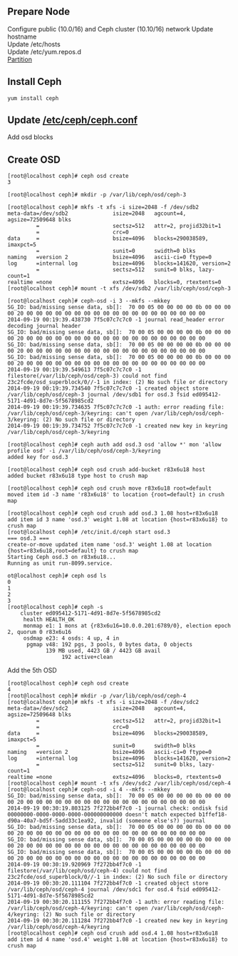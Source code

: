 ## Prepare Node
Configure public (10.0/16) and Ceph cluster (10.10/16) network
Update hostname    
Update /etc/hosts    
Update /etc/yum.repos.d    
[Partition](CephPartition.markdown)

## Install Ceph
	
	yum install ceph

## Update [/etc/ceph/ceph.conf](samples/ceph/ceph.conf)
Add osd blocks

## Create OSD
	
	[root@localhost ceph]# ceph osd create
	3
	
	[root@localhost ceph]# mkdir -p /var/lib/ceph/osd/ceph-3
	
	[root@localhost ceph]# mkfs -t xfs -i size=2048 -f /dev/sdb2
	meta-data=/dev/sdb2              isize=2048   agcount=4, agsize=72509648 blks
	         =                       sectsz=512   attr=2, projid32bit=1
	         =                       crc=0
	data     =                       bsize=4096   blocks=290038589, imaxpct=5
	         =                       sunit=0      swidth=0 blks
	naming   =version 2              bsize=4096   ascii-ci=0 ftype=0
	log      =internal log           bsize=4096   blocks=141620, version=2
	         =                       sectsz=512   sunit=0 blks, lazy-count=1
	realtime =none                   extsz=4096   blocks=0, rtextents=0
	[root@localhost ceph]# mount -t xfs /dev/sdb2 /var/lib/ceph/osd/ceph-3
	
	[root@localhost ceph]# ceph-osd -i 3 --mkfs --mkkey
	SG_IO: bad/missing sense data, sb[]:  70 00 05 00 00 00 00 0b 00 00 00 00 20 00 00 00 00 00 00 00 00 00 00 00 00 00 00 00 00 00 00 00
	2014-09-19 00:19:39.438730 7f5c07c7c7c0 -1 journal read_header error decoding journal header
	SG_IO: bad/missing sense data, sb[]:  70 00 05 00 00 00 00 0b 00 00 00 00 20 00 00 00 00 00 00 00 00 00 00 00 00 00 00 00 00 00 00 00
	SG_IO: bad/missing sense data, sb[]:  70 00 05 00 00 00 00 0b 00 00 00 00 20 00 00 00 00 00 00 00 00 00 00 00 00 00 00 00 00 00 00 00
	SG_IO: bad/missing sense data, sb[]:  70 00 05 00 00 00 00 0b 00 00 00 00 20 00 00 00 00 00 00 00 00 00 00 00 00 00 00 00 00 00 00 00
	2014-09-19 00:19:39.549613 7f5c07c7c7c0 -1 filestore(/var/lib/ceph/osd/ceph-3) could not find 23c2fcde/osd_superblock/0//-1 in index: (2) No such file or directory
	2014-09-19 00:19:39.734540 7f5c07c7c7c0 -1 created object store /var/lib/ceph/osd/ceph-3 journal /dev/sdb1 for osd.3 fsid ed095412-5171-4d91-8d7e-5f5678985cd2
	2014-09-19 00:19:39.734635 7f5c07c7c7c0 -1 auth: error reading file: /var/lib/ceph/osd/ceph-3/keyring: can't open /var/lib/ceph/osd/ceph-3/keyring: (2) No such file or directory
	2014-09-19 00:19:39.734752 7f5c07c7c7c0 -1 created new key in keyring /var/lib/ceph/osd/ceph-3/keyring

	[root@localhost ceph]# ceph auth add osd.3 osd 'allow *' mon 'allow profile osd' -i /var/lib/ceph/osd/ceph-3/keyring
	added key for osd.3
	
	[root@localhost ceph]# ceph osd crush add-bucket r83x6u18 host
	added bucket r83x6u18 type host to crush map
	
	[root@localhost ceph]# ceph osd crush move r83x6u18 root=default
	moved item id -3 name 'r83x6u18' to location {root=default} in crush map
	
	[root@localhost ceph]# ceph osd crush add osd.3 1.08 host=r83x6u18
	add item id 3 name 'osd.3' weight 1.08 at location {host=r83x6u18} to crush map
	[root@localhost ceph]# /etc/init.d/ceph start osd.3
	=== osd.3 === 
	create-or-move updated item name 'osd.3' weight 1.08 at location {host=r83x6u18,root=default} to crush map
	Starting Ceph osd.3 on r83x6u18...
	Running as unit run-8099.service.
	
	ot@localhost ceph]# ceph osd ls
	0
	1
	2
	3
	[root@localhost ceph]# ceph -s
	    cluster ed095412-5171-4d91-8d7e-5f5678985cd2
	     health HEALTH_OK
	     monmap e1: 1 mons at {r83x6u16=10.0.0.201:6789/0}, election epoch 2, quorum 0 r83x6u16
	     osdmap e23: 4 osds: 4 up, 4 in
	      pgmap v48: 192 pgs, 3 pools, 0 bytes data, 0 objects
	            139 MB used, 4423 GB / 4423 GB avail
	                 192 active+clean
	
Add the 5th OSD

	[root@localhost ceph]# ceph osd create
	4
	[root@localhost ceph]# mkdir -p /var/lib/ceph/osd/ceph-4
	[root@localhost ceph]# mkfs -t xfs -i size=2048 -f /dev/sdc2
	meta-data=/dev/sdc2              isize=2048   agcount=4, agsize=72509648 blks
	         =                       sectsz=512   attr=2, projid32bit=1
	         =                       crc=0
	data     =                       bsize=4096   blocks=290038589, imaxpct=5
	         =                       sunit=0      swidth=0 blks
	naming   =version 2              bsize=4096   ascii-ci=0 ftype=0
	log      =internal log           bsize=4096   blocks=141620, version=2
	         =                       sectsz=512   sunit=0 blks, lazy-count=1
	realtime =none                   extsz=4096   blocks=0, rtextents=0
	[root@localhost ceph]# mount -t xfs /dev/sdc2 /var/lib/ceph/osd/ceph-4
	[root@localhost ceph]# ceph-osd -i 4 --mkfs --mkkey
	SG_IO: bad/missing sense data, sb[]:  70 00 05 00 00 00 00 0b 00 00 00 00 20 00 00 00 00 00 00 00 00 00 00 00 00 00 00 00 00 00 00 00
	2014-09-19 00:30:19.803125 7f272bb4f7c0 -1 journal check: ondisk fsid 00000000-0000-0000-0000-000000000000 doesn't match expected b1ffef18-d90a-40a7-bd5f-5add33c1ea92, invalid (someone else's?) journal
	SG_IO: bad/missing sense data, sb[]:  70 00 05 00 00 00 00 0b 00 00 00 00 20 00 00 00 00 00 00 00 00 00 00 00 00 00 00 00 00 00 00 00
	SG_IO: bad/missing sense data, sb[]:  70 00 05 00 00 00 00 0b 00 00 00 00 20 00 00 00 00 00 00 00 00 00 00 00 00 00 00 00 00 00 00 00
	SG_IO: bad/missing sense data, sb[]:  70 00 05 00 00 00 00 0b 00 00 00 00 20 00 00 00 00 00 00 00 00 00 00 00 00 00 00 00 00 00 00 00
	2014-09-19 00:30:19.920969 7f272bb4f7c0 -1 filestore(/var/lib/ceph/osd/ceph-4) could not find 23c2fcde/osd_superblock/0//-1 in index: (2) No such file or directory
	2014-09-19 00:30:20.111104 7f272bb4f7c0 -1 created object store /var/lib/ceph/osd/ceph-4 journal /dev/sdc1 for osd.4 fsid ed095412-5171-4d91-8d7e-5f5678985cd2
	2014-09-19 00:30:20.111155 7f272bb4f7c0 -1 auth: error reading file: /var/lib/ceph/osd/ceph-4/keyring: can't open /var/lib/ceph/osd/ceph-4/keyring: (2) No such file or directory
	2014-09-19 00:30:20.111284 7f272bb4f7c0 -1 created new key in keyring /var/lib/ceph/osd/ceph-4/keyring
	[root@localhost ceph]# ceph osd crush add osd.4 1.08 host=r83x6u18
	add item id 4 name 'osd.4' weight 1.08 at location {host=r83x6u18} to crush map
	
